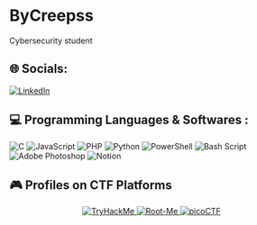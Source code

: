 # ByCreepss
Cybersecurity student

## 🌐 Socials:
[![LinkedIn](https://img.shields.io/badge/LinkedIn-%230077B5.svg?logo=linkedin&logoColor=white)](https://linkedin.com/in/bryan-rivoux/) 

## 💻 Programming Languages & Softwares :
![C](https://img.shields.io/badge/c-%2300599C.svg?style=for-the-badge&logo=c&logoColor=white) ![JavaScript](https://img.shields.io/badge/javascript-%23323330.svg?style=for-the-badge&logo=javascript&logoColor=%23F7DF1E) ![PHP](https://img.shields.io/badge/php-%23777BB4.svg?style=for-the-badge&logo=php&logoColor=white) ![Python](https://img.shields.io/badge/python-3670A0?style=for-the-badge&logo=python&logoColor=ffdd54) ![PowerShell](https://img.shields.io/badge/PowerShell-%235391FE.svg?style=for-the-badge&logo=powershell&logoColor=white) ![Bash Script](https://img.shields.io/badge/bash_script-%23121011.svg?style=for-the-badge&logo=gnu-bash&logoColor=white) ![Adobe Photoshop](https://img.shields.io/badge/adobe%20photoshop-%2331A8FF.svg?style=for-the-badge&logo=adobe%20photoshop&logoColor=white) ![Notion](https://img.shields.io/badge/Notion-%23000000.svg?style=for-the-badge&logo=notion&logoColor=white)

## 🎮 Profiles on CTF Platforms
<p align="center">
  <a href="https://tryhackme.com/p/bycreepss">
    <img src="https://img.shields.io/badge/TryHackMe-%2314E956.svg?style=for-the-badge&logo=tryhackme&logoColor=white" alt="TryHackMe" />
  </a>
  <a href="https://www.root-me.org/ByCreepss?lang=fr">
    <img src="https://img.shields.io/badge/Root--Me-%23d32f2f.svg?style=for-the-badge&logo=linux&logoColor=white" alt="Root-Me" />
  </a>
  <a href="https://play.picoctf.org/users/bycreepss">
    <img src="https://img.shields.io/badge/picoCTF-%230062a3.svg?style=for-the-badge&logo=target&logoColor=white" alt="picoCTF" />
  </a>
</p>



